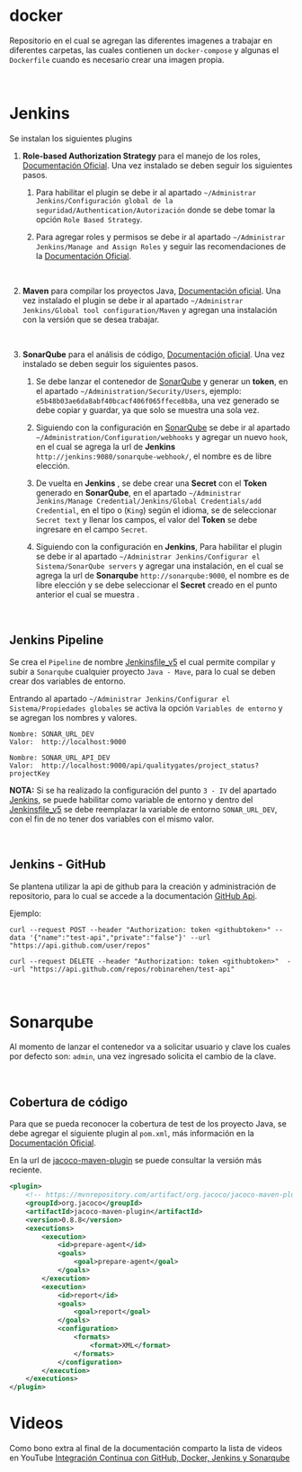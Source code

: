 # docker
Repositorio en el cual se agregan las diferentes imagenes a trabajar en diferentes carpetas, las cuales contienen un `docker-compose` y algunas el `Dockerfile` cuando es necesario crear una imagen propia.

<br>


# Jenkins
Se instalan los siguientes plugins

1. **Role-based Authorization Strategy** para el manejo de los roles, [Documentación Oficial](https://plugins.jenkins.io/role-strategy/). Una vez instalado se deben seguir los siguientes pasos.

	1. Para habilitar el plugin se debe ir al apartado `~/Administrar Jenkins/Configuración global de la seguridad/Authentication/Autorización` donde se debe tomar la opción `Role Based Strategy`. 	

	2. Para agregar roles y permisos se debe ir al apartado `~/Administrar Jenkins/Manage and Assign Roles` y seguir las recomendaciones de la [Documentación Oficial](https://plugins.jenkins.io/role-strategy/).

<br>

2. **Maven** para compilar los proyectos Java, [Documentación oficial](https://plugins.jenkins.io/maven-plugin/). Una vez instalado el plugin se debe ir al apartado `~/Administrar Jenkins/Global tool configuration/Maven` y agregan una instalación con la versión que se desea trabajar.

<br>

3. **SonarQube** para el análisis de código, [Documentación oficial](https://plugins.jenkins.io/sonar/). Una vez instalado se deben seguir los siguientes pasos.
	
	1. Se debe lanzar el contenedor de [SonarQube](#sonarqube) y generar un **token**, en el apartado `~/Administration/Security/Users`, ejemplo: `e5b48b03ae6da8abf40bcacf406f065ffece8b8a`, una vez generado se debe copiar y guardar, ya que solo se muestra una sola vez.
	
	2. Siguiendo con la configuración en [SonarQube](#sonarqube) se debe ir al apartado `~/Administration/Configuration/webhooks` y agregar un nuevo `hook`, en el cual se agrega la url de **Jenkins** `http://jenkins:9080/sonarqube-webhook/`, el nombre es de libre elección.

	3. De vuelta en **Jenkins** , se debe crear una **Secret** con el **Token** generado en **SonarQube**, en el apartado `~/Administrar Jenkins/Manage Credential/Jenkins/Global Credentials/add Credential`, en el tipo o (`King`) según el idioma, se de seleccionar `Secret text` y llenar los campos, el valor del **Token** se debe ingresare en el campo `Secret`. 
	
	4. Siguiendo con la configuración en **Jenkins**, Para habilitar el plugin se debe ir al apartado `~/Administrar Jenkins/Configurar el Sistema/SonarQube servers` y agregar una instalación, en el cual se agrega la url de **Sonarqube** `http://sonarqube:9000`, el nombre es de libre elección y se debe seleccionar el **Secret** creado en el punto anterior el cual se muestra .

<br>

## Jenkins Pipeline
Se crea el `Pipeline` de nombre [Jenkinsfile_v5](jenkins/Jenkinsfile_v5) el cual permite compilar y subir a `Sonarqube` cualquier proyecto `Java - Mave`, para lo cual se deben crear dos variables de entorno.

Entrando al apartado `~/Administrar Jenkins/Configurar el Sistema/Propiedades globales` se activa la opción `Variables de entorno` y se agregan los nombres y valores.

```
Nombre:	SONAR_URL_DEV
Valor:	http://localhost:9000

Nombre:	SONAR_URL_API_DEV
Valor:	http://localhost:9000/api/qualitygates/project_status?projectKey
```

**NOTA:** Si se ha realizado la configuración del punto `3 - IV` del apartado [Jenkins](#jenkins), se puede habilitar como variable de entorno y dentro del [Jenkinsfile_v5](jenkins/Jenkinsfile_v5) se debe reemplazar la variable de entorno `SONAR_URL_DEV`, con el fin de no tener dos variables con el mismo valor.

<br>

## Jenkins - GitHub
Se plantena utilizar la api de github para la creación y administración de repositorio, para lo cual se accede a la documentación
[GitHub Api](https://docs.github.com/en/rest/repos).

Ejemplo:
```
curl --request POST --header "Authorization: token <githubtoken>" --data '{"name":"test-api","private":"false"}' --url "https://api.github.com/user/repos"
 
curl --request DELETE --header "Authorization: token <githubtoken>"  --url "https://api.github.com/repos/robinarehen/test-api"
```

<br>

# Sonarqube
Al momento de lanzar el contenedor va a solicitar usuario y clave los cuales por defecto son: `admin`, una vez ingresado solicita el cambio de la clave.

<br>

## Cobertura de código 
Para que se pueda reconocer la cobertura de test de los proyecto Java, se debe agregar el siguiente plugin al `pom.xml`, más información en la [Documentación Oficial](https://docs.sonarqube.org/latest/analysis/test-coverage/test-coverage-parameters/).

En la url de [jacoco-maven-plugin](https://mvnrepository.com/artifact/org.jacoco/jacoco-maven-plugin) se puede consultar la versión más reciente.
```xml
<plugin>
	<!-- https://mvnrepository.com/artifact/org.jacoco/jacoco-maven-plugin -->
	<groupId>org.jacoco</groupId>
	<artifactId>jacoco-maven-plugin</artifactId>
	<version>0.8.8</version>
	<executions>
		<execution>
			<id>prepare-agent</id>
			<goals>
				<goal>prepare-agent</goal>
			</goals>
		</execution>
		<execution>
			<id>report</id>
			<goals>
				<goal>report</goal>
			</goals>
			<configuration>
				<formats>
					<format>XML</format>
				</formats>
			</configuration>
		</execution>
	</executions>
</plugin>
```

# Videos
Como bono extra al final de la documentación comparto la lista de videos en YouTube [Integración Continua con GitHub, Docker, Jenkins y Sonarqube](https://youtube.com/playlist?list=PLkZ7fyf7voZBhdbryb9pYphpNFqvO3d13)